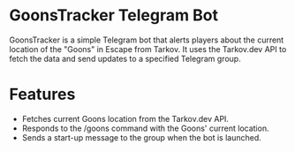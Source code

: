 
# GoonsTracker Telegram Bot

GoonsTracker is a simple Telegram bot that alerts players about the current location of the "Goons" in Escape from Tarkov. It uses the Tarkov.dev API to fetch the data and send updates to a specified Telegram group.

# Features
- Fetches current Goons location from the Tarkov.dev API.
- Responds to the /goons command with the Goons' current location.
- Sends a start-up message to the group when the bot is launched.
